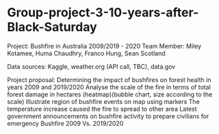 # Group-project-3-10-years-after-Black-Saturday

Project: Bushfire in Australia 2009/2019 - 2020
Team Member: Miley Kotamee, Huma Chaudhry, Franco Hung, Sean Scotland

Data sources: Kaggle, weather.org (API call, TBC), data.gov

Project proposal: 
Determining the impact of bushfires on forest health in years 2009 and 2019/2020
Analyse the scale of the fire in terms of total forest damage in hectares (heatmap)(bubble chart, size according to the scale)
Illustrate region of bushfire events on map using markers
The temperature increase caused the fire to spread to other area 
Latest government announcements on bushfire activity to prepare civilians for emergency
Bushfire 2009 Vs. 2019/2020

